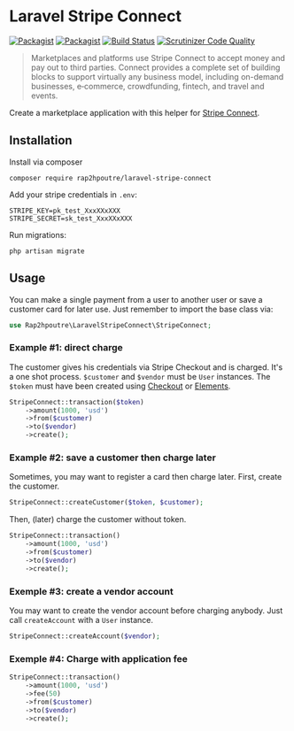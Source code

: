 # Laravel Stripe Connect

[![Packagist](https://img.shields.io/packagist/v/rap2hpoutre/laravel-stripe-connect.svg)]()
[![Packagist](https://img.shields.io/packagist/l/rap2hpoutre/laravel-stripe-connect.svg)](https://packagist.org/packages/rap2hpoutre/laravel-stripe-connect)
[![Build Status](https://travis-ci.org/rap2hpoutre/laravel-stripe-connect.svg?branch=master)](https://travis-ci.org/rap2hpoutre/laravel-stripe-connect)
[![Scrutinizer Code Quality](https://scrutinizer-ci.com/g/rap2hpoutre/laravel-stripe-connect/badges/quality-score.png?b=master)](https://scrutinizer-ci.com/g/rap2hpoutre/laravel-stripe-connect/?branch=master)

> Marketplaces and platforms use Stripe Connect to accept money and pay out to third parties. Connect provides a complete set of building blocks to support virtually any business model, including on-demand businesses, e‑commerce, crowdfunding, fintech, and travel and events. 

Create a marketplace application with this helper for [Stripe Connect](https://stripe.com/connect).

## Installation

Install via composer

```
composer require rap2hpoutre/laravel-stripe-connect
```

Add your stripe credentials in `.env`:

```
STRIPE_KEY=pk_test_XxxXXxXXX
STRIPE_SECRET=sk_test_XxxXXxXXX
```

Run migrations:

```
php artisan migrate
```

## Usage

You can make a single payment from a user to another user
 or save a customer card for later use. Just remember to
 import the base class via:
 
```php
use Rap2hpoutre\LaravelStripeConnect\StripeConnect;
```

### Example #1: direct charge

The customer gives his credentials via Stripe Checkout and is charged.
It's a one shot process. `$customer` and `$vendor` must be `User` instances. The `$token` must have been created using [Checkout](https://stripe.com/docs/checkout/tutorial) or [Elements](https://stripe.com/docs/stripe-js).

```php
StripeConnect::transaction($token)
    ->amount(1000, 'usd')
    ->from($customer)
    ->to($vendor)
    ->create(); 
```

### Example #2: save a customer then charge later

Sometimes, you may want to register a card then charge later.
First, create the customer.

```php
StripeConnect::createCustomer($token, $customer);
```

Then, (later) charge the customer without token.

```php
StripeConnect::transaction()
    ->amount(1000, 'usd')
    ->from($customer)
    ->to($vendor)
    ->create(); 
```

### Exemple #3: create a vendor account

You may want to create the vendor account before charging anybody.
Just call `createAccount` with a `User` instance.

```php
StripeConnect::createAccount($vendor);
```

### Exemple #4: Charge with application fee

```php
StripeConnect::transaction()
    ->amount(1000, 'usd')
    ->fee(50)
    ->from($customer)
    ->to($vendor)
    ->create(); 
```
